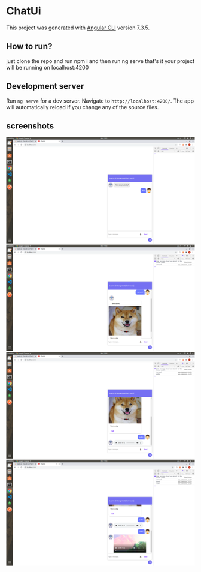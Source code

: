 # ChatUi

This project was generated with [Angular CLI](https://github.com/angular/angular-cli) version 7.3.5.

## How to run?    
just clone the repo and run npm i and then run ng serve that's it your project will be running on localhost:4200

## Development server
Run `ng serve` for a dev server. Navigate to `http://localhost:4200/`. The app will automatically reload if you change any of the source files.

## screenshots   
![alt text](pic1.png)    
![alt text](pic2.png)    
![alt text](pic3.png)    
![alt text](pic4.png)
